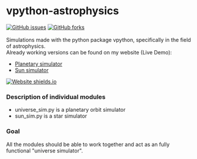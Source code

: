 # vpython-astrophysics
[![GitHub issues](https://img.shields.io/github/issues/larsfriese/vpython-astrophysics.svg)](https://GitHub.com/larsfriese/vpython-astrophysics/issues/) [![GitHub forks](https://img.shields.io/github/forks/larsfriese/vpython-astrophysics.svg?style=social&label=Fork&maxAge=2592000)](https://GitHub.com/larsfriese/vpython-astrophysics/network/)<br><br>
Simulations made with the python package vpython, specifically in the field of astrophysics.<br>
Already working versions can be found on my website (Live Demo):
- [Planetary simulator](http://213.32.70.39/sim/universe)
- [Sun simulator](http://213.32.70.39/sim/sun)

[![Website shields.io](https://img.shields.io/website-up-down-green-red/http/shields.io.svg)](http://shields.io/)

### Description of individual modules

- universe_sim.py is a planetary orbit simulator
- sun_sim.py is a star simulator

### Goal

All the modules should be able to work together and act as an fully functional "universe simulator".

